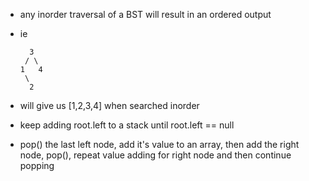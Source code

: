 - any inorder traversal of a BST will result in an ordered output
- ie

        3
       / \
      1   4
       \
        2

- will give us [1,2,3,4] when searched inorder
- keep adding root.left to a stack until root.left == null
- pop() the last left node, add it's value to an array, then add the right node, pop(), repeat value adding for right node and then continue popping
